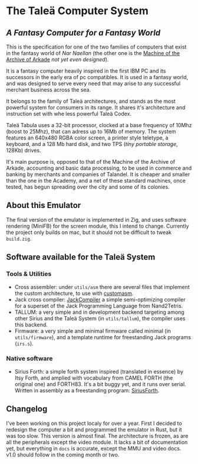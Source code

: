 # The Taleä Computer System

## *A Fantasy Computer for a Fantasy World*

This is the specification for one of the two families of computers that exist in the fantasy world of *Nar Naellan* (the other one is the [Machine of the Archive of Arkade](about:blank) *not yet even designed*).

It is a fantasy computer heavily inspired in the first IBM PC and its successors in the early era of pc compatibles. It is used in a fantasy world, and was designed to serve every need that may arise
to any successful merchant business across the sea.

It belongs to the family of Taleä architectures, and stands as the most powerful system
for consumers in its range. It shares it's architecture and instruction set with whe less
powerful Taleä Codex.

Taleä Tabula uses a 32-bit processor, clocked at a base frequency of 10Mhz (boost to 25Mhz), that can adress up to 16Mb of memory. The system features an 640x480 RGBA color screen, a printer style teletype, a keyboard, and a 128 Mb hard disk, and two TPS (*tiny portable storage*, 128Kb) drives.

It's main purpose is, opposed to that of the Machine of the Archive of Arkade, accounting and basic data processing, to be used in commerce and banking by merchants and companies of Talandel. It is cheaper and smaller than the one in the Academy, and a net of these standard machines, once tested, has begun spreading over the city and some of its colonies.

## About this Emulator

The final version of the emulator is implemented in Zig, and uses software rendering (MiniFB) for the screen module, this I intend to change. Currently the project only builds on mac, but it should not be difficult to tweak `build.zig`.

## Software available for the Taleä System

### Tools & Utilities

- Cross assembler: under `utils/asm` there are several files that implement the custom architecture, to use with [customasm](https://github.com/hlorenzi/customasm).
- Jack cross compiler: [JackCompiler](https://github.com/uri-nyx/JackCompiler) a simple semi-optimizing compiler for a superset of the Jack Programming Language from Nand2Tetris.
- TALLUM: a very simple and in development backend targeting among other Sirius and the Taleä System (in `utils/tallum`), the compiler uses this backend.
- Firmware: a very simple and minimal firmware called minimal (in `utils/firmware`), and a template runtime for freestanding Jack programs (`irs.s`).

### Native software

- Sirius Forth: a simple forth system inspired (translated in essence) by Itsy Forth, and amplied with vocabulary from CAMEL FORTH (the original one) and FORTH83. It's a bit buggy yet, and it runs over serial. Written in assembly as a freestanding program: [SiriusForth](https://github.com/uri-nyx/SiriusForth).

## Changelog

I've been working on this project localy for over a year. First I decided to redesign the computer a bit and programmed the emulator in Rust, but it was too slow. This version is almost final. The architecture is frozen, as are all the peripherals except the video module. It lacks a bit of documentation yet, but everything in `docs` is accurate, except the MMU and video docs. v1.0 should follow in the coming month or two.
